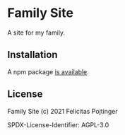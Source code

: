 # Family Site

A site for my family.

## Installation

A npm package [is available](https://www.npmjs.com/package/@pojntfx/family-site).

## License

Family Site (c) 2021 Felicitas Pojtinger

SPDX-License-Identifier: AGPL-3.0
